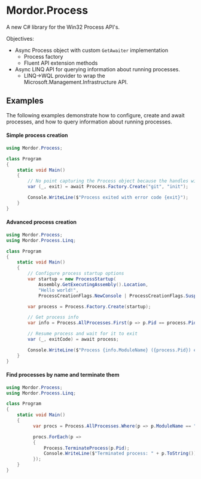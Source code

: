 # Mordor.Process

A new C# library for the Win32 Process API's.

Objectives:

* Async Process object with custom `GetAwaiter` implementation
  * Process factory
  * Fluent API extension methods
* Async LINQ API for querying information about running processes.
  * LINQ->WQL provider to wrap the Microsoft.Management.Infrastructure API.

## Examples

The following examples demonstrate how to configure, create and await processes, and how to query information about running processes.

#### Simple process creation
```csharp
using Mordor.Process;

class Program 
{
    static void Main() 
    {
        // No point capturing the Process object because the handles will be invalid one the process exits
        var (_, exit) = await Process.Factory.Create("git", "init");

        Console.WriteLine($"Process exited with error code {exit}");
    }
}
```

#### Advanced process creation
```csharp
using Mordor.Process;
using Mordor.Process.Linq;

class Program 
{
    static void Main()
    {
        // Configure process startup options                   
        var startup = new ProcessStartup(
            Assembly.GetExecutingAssembly().Location, 
            "Hello world!", 
            ProcessCreationFlags.NewConsole | ProcessCreationFlags.Suspended);

        var process = Process.Factory.Create(startup);

        // Get process info
        var info = Process.AllProcesses.First(p => p.Pid == process.Pid);

        // Resume process and wait for it to exit
        var (_, exitCode) = await process;

        Console.WriteLine($"Process {info.ModuleName} ({process.Pid}) exit with code {exitCode}.");          
    }
}
```

#### Find processes by name and terminate them
```csharp
using Mordor.Process;
using Mordor.Process.Linq;

class Program 
{
    static void Main()
    {
          var procs = Process.AllProcesses.Where(p => p.ModuleName == "notepad.exe").ToList();

          procs.ForEach(p =>
          {
              Process.TerminateProcess(p.Pid);
              Console.WriteLine($"Terminated process: " + p.ToString());
          });     
    }
}
```
